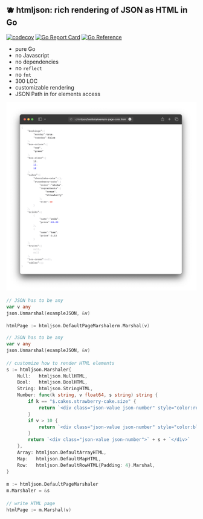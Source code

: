 ## 🫐 htmljson: rich rendering of JSON as HTML in Go

[![codecov](https://codecov.io/gh/nikolaydubina/htmljson/branch/master/graph/badge.svg?token=yXmNdIDn8O)](https://codecov.io/gh/nikolaydubina/htmljson)
[![Go Report Card](https://goreportcard.com/badge/github.com/nikolaydubina/htmljson)](https://goreportcard.com/report/github.com/nikolaydubina/htmljson)
[![Go Reference](https://pkg.go.dev/badge/github.com/nikolaydubina/htmljson.svg)](https://pkg.go.dev/github.com/nikolaydubina/htmljson)

* pure Go
* no Javascript
* no dependencies
* no `reflect`
* no `fmt`
* 300 LOC
* customizable rendering
* JSON Path in for elements access

![](./doc/example-color.png)

```go
// JSON has to be any
var v any
json.Unmarshal(exampleJSON, &v)

htmlPage := htmljson.DefaultPageMarshalerm.Marshal(v)
```

```go
// JSON has to be any
var v any
json.Unmarshal(exampleJSON, &v)

// customize how to render HTML elements
s := htmljson.Marshaler{
    Null:   htmljson.NullHTML,
    Bool:   htmljson.BoolHTML,
    String: htmljson.StringHTML,
    Number: func(k string, v float64, s string) string {
        if k == "$.cakes.strawberry-cake.size" {
            return `<div class="json-value json-number" style="color:red;">` + s + `</div>`
        }
        if v > 10 {
            return `<div class="json-value json-number" style="color:blue;">` + s + `</div>`
        }
        return `<div class="json-value json-number">` + s + `</div>`
    },
    Array: htmljson.DefaultArrayHTML,
    Map:   htmljson.DefaultMapHTML,
    Row:   htmljson.DefaultRowHTML{Padding: 4}.Marshal,
}

m := htmljson.DefaultPageMarshaler
m.Marshaler = &s

// write HTML page
htmlPage := m.Marshal(v)
```
